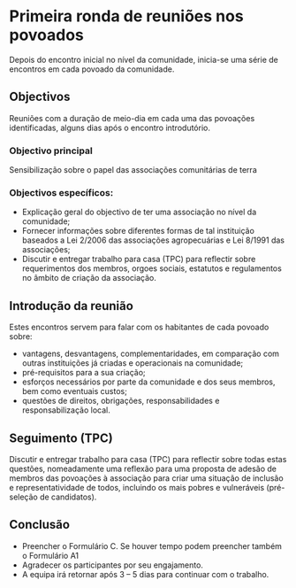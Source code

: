 # Primeira ronda de reuniões nos povoados

Depois do encontro inicial no nível da comunidade, inicia-se uma série de encontros em cada povoado da comunidade.

## Objectivos

Reuniões com a duração de meio-dia em cada uma das povoações identificadas, alguns dias após o encontro introdutório.

### Objectivo principal

Sensibilização sobre o papel das associações comunitárias de terra

### Objectivos específicos:

* Explicação geral do objectivo de ter uma associação no nível da comunidade;
* Fornecer informações sobre diferentes formas de tal instituição baseados a Lei 2/2006 das associações agropecuárias e Lei 8/1991 das associações;
* Discutir e entregar trabalho para casa \(TPC\) para reflectir sobre requerimentos dos membros, orgoes sociais, estatutos e regulamentos no âmbito de criação da associação.

## Introdução da reunião

Estes encontros servem para falar com os habitantes de cada povoado sobre:

* vantagens, desvantagens, complementaridades, em comparação com outras instituições já criadas e operacionais na comunidade; 
* pré-requisitos para a sua criação; 
* esforços necessários por parte da comunidade e dos seus membros, bem como eventuais custos; 
* questões de direitos, obrigações, responsabilidades e responsabilização local.

## Seguimento \(TPC\)

Discutir e entregar trabalho para casa \(TPC\) para reflectir sobre todas estas questões, nomeadamente uma reflexão para uma proposta de adesão de membros das povoações à associação para criar uma situação de inclusão e representatividade de todos, incluindo os mais pobres e vulneráveis \(pré-seleção de candidatos\).

## Conclusão

* Preencher o Formulário C. Se houver tempo podem preencher também o Formulário A1
* Agradecer os participantes por seu engajamento.
* A equipa irá retornar após 3 – 5 dias para continuar com o trabalho.

